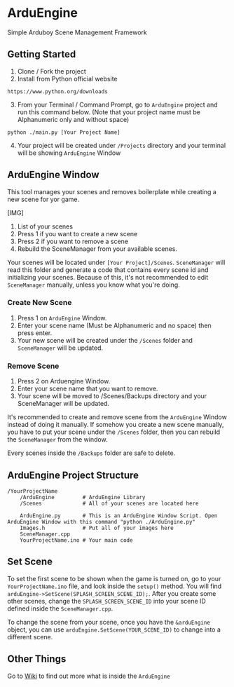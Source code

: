 # ArduEngine
Simple Arduboy Scene Management Framework

## Getting Started
1. Clone / Fork the project
2. Install from Python official website
```
https://www.python.org/downloads
```
3. From your Terminal / Command Prompt, go to `ArduEngine` project and run this command below. (Note that your project name must be Alphanumeric only and without space)
```
python ./main.py [Your Project Name]
```
4. Your project will be created under `/Projects` directory and your terminal will be showing `ArduEngine` Window

## ArduEngine Window
This tool manages your scenes and removes boilerplate while creating a new scene for yor game.

[IMG]

1. List of your scenes
2. Press 1 if you want to create a new scene
3. Press 2 if you want to remove a scene
4. Rebuild the SceneManager from your available scenes.

Your scenes will be located under `[Your Project]/Scenes`. `SceneManager` will read this folder and generate a code that contains every scene id and initializing your scenes.
Because of this, it's not recommended to edit `SceneManager` manually, unless you know what you're doing.

### Create New Scene
1. Press 1 on `ArduEngine` Window.
2. Enter your scene name (Must be Alphanumeric and no space) then press enter.
3. Your new scene will be created under the `/Scenes` folder and `SceneManager` will be updated.

### Remove Scene
1. Press 2 on Arduengine Window.
2. Enter your scene name that you want to remove.
3. Your scene will be moved to /Scenes/Backups directory and your SceneManager will be updated.

It's recommended to create and remove scene from the `ArduEngine` Window instead of doing it manually. If somehow you create a new scene manually, you have to put your scene under the `/Scenes` folder, then you can rebuild the `SceneManager` from the window.

Every scenes inside the `/Backups` folder are safe to delete.

## ArduEngine Project Structure
```
/YourProjectName
    /ArduEngine         # ArduEngine Library
    /Scenes             # All of your scenes are located here
    
    ArduEngine.py       # This is an ArduEngine Window Script. Open ArduEngine Window with this command "python ./ArduEngine.py"
    Images.h            # Put all of your images here
    SceneManager.cpp
    YourProjectName.ino # Your main code
```

## Set Scene
To set the first scene to be shown when the game is turned on, go to your `YourProjectName.ino` file, and look inside the `setup()` method. You will find `arduEngine->SetScene(SPLASH_SCREEN_SCENE_ID);`. After you create some other scenes, change the `SPLASH_SCREEN_SCENE_ID` into your scene ID defined inside the `SceneManager.cpp`.

To change the scene from your scene, once you have the `&arduEngine` object, you can use `arduEngine.SetScene(YOUR_SCENE_ID)` to change into a different scene.

## Other Things
Go to [Wiki](https://github.com/madya121/ArduEngine/wiki) to find out more what is inside the `ArduEngine`

